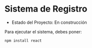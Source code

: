 <h1> Sistema de Registro</h1>

- Estado del Proyecto: En construcción

Para ejecutar el sistema, debes poner:

```npm install react```
